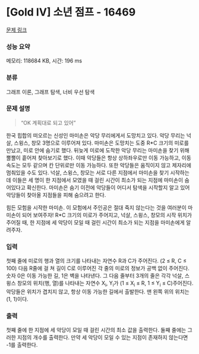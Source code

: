 # [Gold IV] 소년 점프 - 16469 

[문제 링크](https://www.acmicpc.net/problem/16469) 

### 성능 요약

메모리: 118684 KB, 시간: 196 ms

### 분류

그래프 이론, 그래프 탐색, 너비 우선 탐색

### 문제 설명

<blockquote>
<p>“OK 계획대로 되고 있어” </p>
</blockquote>

<p>한국 힙합의 떠오르는 신성인 마미손은 악당 무리에게서 도망치고 있다. 악당 무리는 넉살, 스윙스, 창모 3명으로 이루어져 있다. 마미손은 도망치는 도중 R*C 크기의 미로를 만났고, 미로 안에 숨기로 했다. 뒤늦게 미로에 도착한 악당 무리는 마미손을 찾기 위해 뿔뿔이 흩어져 찾아보기로 했다. 이때 악당들은 항상 상하좌우로만 이동 가능하고, 이동 속도는 모두 같으며 칸 단위로만 이동 가능하다. 또한 악당들은 움직이지 않고 제자리에 멈춰있을 수도 있다. 넉살, 스윙스, 창모는 서로 다른 지점에서 마미손을 찾기 시작하는데 이들은 세 명이 한 지점에서 모였을 때 걸린 시간이 최소가 되는 지점에 마미손이 숨어있다고 확신한다. 마미손은 숨기 이전에 악당들이 어디서 탐색을 시작할지 알고 있어 악당들이 찾아올 지점들을 피해 숨으려고 한다. </p>

<p>힘든 모험을 시작한 마미손. 이 모험에서 주인공은 절대 죽지 않는다는 것을 여러분이 마미손이 되어 보여주자! R*C 크기의 미로가 주어지고, 넉살, 스윙스, 창모의 시작 위치가 주어질 때, 한 지점에 세 악당이 모일 때 걸린 시간이 최소가 되는 지점을 마미손에게 알려주자. </p>

### 입력 

 <p>첫째 줄에 미로의 행과 열의 크기를 나타내는 자연수 R과 C가 주어진다. (2 ≤ R, C ≤ 100) 다음 R줄에 걸 쳐 길이 C로 이루어진 각 줄의 미로의 정보가 공백 없이 주어진다. 숫자 0은 이동 가능한 길, 1은 벽을 나타낸다. 그 다음 줄부터 3개의 줄은 각각 넉살, 스윙스 창모의 위치(행, 열)를 나타내는 자연수 X<sub>i</sub>, Y<sub>i</sub>가 (1 ≤ X<sub>i</sub> ≤ R, 1 ≤ Y<sub>i</sub> ≤ C)주어진다. 악당들은 위치가 겹치지 않고, 항상 이동 가능한 길에서 출발한다. 맨 왼쪽 위의 위치는 (1, 1)이다. </p>

### 출력 

 <p>첫째 줄에 한 지점에 세 악당이 모일 때 걸린 시간의 최소 값을 출력한다. 둘째 줄에는 그러한 지점의 개수를 출력한다. 만약 세 악당이 모일 수 있는 지점이 존재하지 않는다면 -1를 출력한다.</p>

